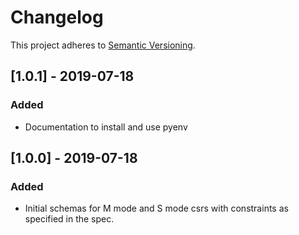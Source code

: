 # Changelog

This project adheres to [Semantic Versioning](https://semver.org/spec/v2.0.0.html).

## [1.0.1] - 2019-07-18
### Added
- Documentation to install and use pyenv 

## [1.0.0] - 2019-07-18
### Added
- Initial schemas for M mode and S mode csrs with constraints as specified in the spec.